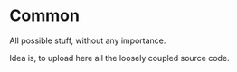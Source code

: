 # Common
All possible stuff, without any importance.

Idea is, to upload here all the loosely coupled source code.
